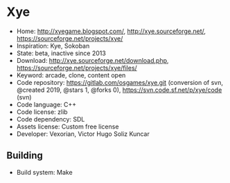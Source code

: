 # Xye

- Home: http://xyegame.blogspot.com/, http://xye.sourceforge.net/, https://sourceforge.net/projects/xye/
- Inspiration: Kye, Sokoban
- State: beta, inactive since 2013
- Download: http://xye.sourceforge.net/download.php, https://sourceforge.net/projects/xye/files/
- Keyword: arcade, clone, content open
- Code repository: https://gitlab.com/osgames/xye.git (conversion of svn, @created 2019, @stars 1, @forks 0), https://svn.code.sf.net/p/xye/code (svn)
- Code language: C++
- Code license: zlib
- Code dependency: SDL
- Assets license: Custom free license
- Developer: Vexorian, Victor Hugo Soliz Kuncar

## Building

- Build system: Make
